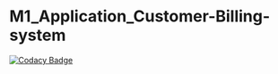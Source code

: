 # M1_Application_Customer-Billing-system

[![Codacy Badge](https://api.codacy.com/project/badge/Grade/6318a2ed15534fe0854e5d32e150db62)](https://app.codacy.com/gh/sharmavel/M1_Application_Customer-Billing-system?utm_source=github.com&utm_medium=referral&utm_content=sharmavel/M1_Application_Customer-Billing-system&utm_campaign=Badge_Grade_Settings)